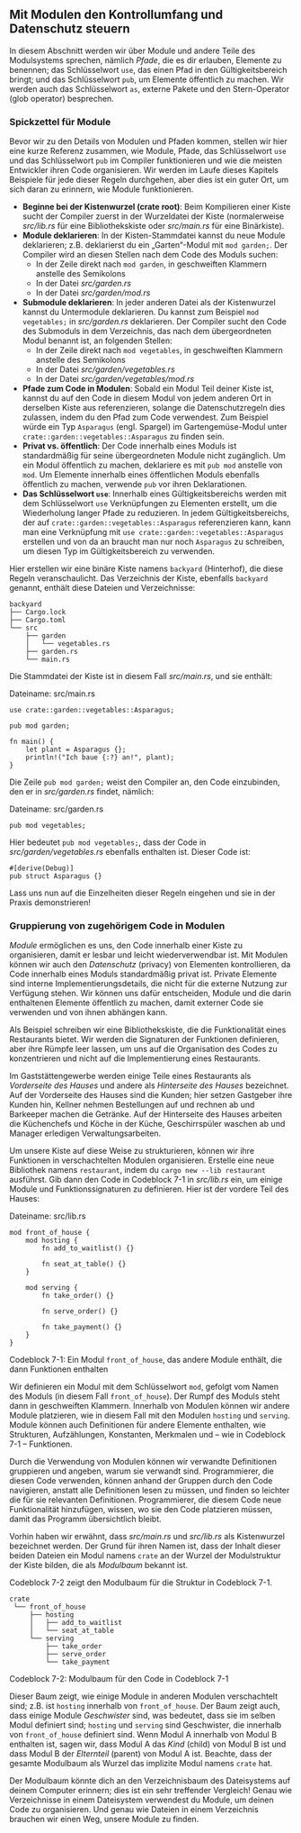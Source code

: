## Mit Modulen den Kontrollumfang und Datenschutz steuern

In diesem Abschnitt werden wir über Module und andere Teile des Modulsystems
sprechen, nämlich *Pfade*, die es dir erlauben, Elemente zu benennen; das
Schlüsselwort `use`, das einen Pfad in den Gültigkeitsbereich bringt; und das
Schlüsselwort `pub`, um Elemente öffentlich zu machen. Wir werden auch das
Schlüsselwort `as`, externe Pakete und den Stern-Operator (glob operator)
besprechen.

### Spickzettel für Module

Bevor wir zu den Details von Modulen und Pfaden kommen, stellen wir hier eine
kurze Referenz zusammen, wie Module, Pfade, das Schlüsselwort `use` und das
Schlüsselwort `pub` im Compiler funktionieren und wie die meisten Entwickler
ihren Code organisieren. Wir werden im Laufe dieses Kapitels Beispiele für jede
dieser Regeln durchgehen, aber dies ist ein guter Ort, um sich daran zu
erinnern, wie Module funktionieren.

- **Beginne bei der Kistenwurzel (crate root)**: Beim Kompilieren einer Kiste
  sucht der Compiler zuerst in der Wurzeldatei der Kiste (normalerweise
  *src/lib.rs* für eine Bibliothekskiste oder *src/main.rs* für eine
  Binärkiste).
- **Module deklarieren**: In der Kisten-Stammdatei kannst du neue Module
  deklarieren; z.B. deklarierst du ein „Garten“-Modul mit `mod garden;`. Der
  Compiler wird an diesen Stellen nach dem Code des Moduls suchen:
    - In der Zeile direkt nach `mod garden`, in geschweiften Klammern anstelle
      des Semikolons
    - In der Datei *src/garden.rs*
    - In der Datei *src/garden/mod.rs*
- **Submodule deklarieren**: In jeder anderen Datei als der Kistenwurzel
  kannst du Untermodule deklarieren. Du kannst zum Beispiel `mod vegetables;`
  in *src/garden.rs* deklarieren. Der Compiler sucht den Code des Submoduls in
  dem Verzeichnis, das nach dem übergeordneten Modul benannt ist, an folgenden
  Stellen:
    - In der Zeile direkt nach `mod vegetables`, in geschweiften Klammern
      anstelle des Semikolons
    - In der Datei *src/garden/vegetables.rs*
    - In der Datei *src/garden/vegetables/mod.rs*
- **Pfade zum Code in Modulen**: Sobald ein Modul Teil deiner Kiste ist, kannst
  du auf den Code in diesem Modul von jedem anderen Ort in derselben Kiste aus
  referenzieren, solange die Datenschutzregeln dies zulassen, indem du den Pfad
  zum Code verwendest. Zum Beispiel würde ein Typ `Asparagus` (engl. Spargel)
  im Gartengemüse-Modul unter `crate::garden::vegetables::Asparagus` zu finden
  sein.
- **Privat vs. öffentlich**: Der Code innerhalb eines Moduls ist standardmäßig
  für seine übergeordneten Module nicht zugänglich. Um ein Modul öffentlich zu
  machen, deklariere es mit `pub mod` anstelle von `mod`. Um Elemente innerhalb
  eines öffentlichen Moduls ebenfalls öffentlich zu machen, verwende `pub` vor
  ihren Deklarationen.
- **Das Schlüsselwort `use`**: Innerhalb eines Gültigkeitsbereichs werden mit
  dem Schlüsselwort `use` Verknüpfungen zu Elementen erstellt, um die
  Wiederholung langer Pfade zu reduzieren. In jedem Gültigkeitsbereichs, der
  auf `crate::garden::vegetables::Asparagus` referenzieren kann, kann man eine
  Verknüpfung mit `use crate::garden::vegetables::Asparagus` erstellen und von
  da an braucht man nur noch `Asparagus` zu schreiben, um diesen Typ im
  Gültigkeitsbereich zu verwenden.

Hier erstellen wir eine binäre Kiste namens `backyard` (Hinterhof), die diese
Regeln veranschaulicht. Das Verzeichnis der Kiste, ebenfalls `backyard`
genannt, enthält diese Dateien und Verzeichnisse:

```text
backyard
├── Cargo.lock
├── Cargo.toml
└── src
    ├── garden
    │   └── vegetables.rs
    ├── garden.rs
    └── main.rs
```

Die Stammdatei der Kiste ist in diesem Fall *src/main.rs*, und sie enthält:

<span class="filename">Dateiname: src/main.rs</span>

```rust,noplayground,ignore
use crate::garden::vegetables::Asparagus;

pub mod garden;

fn main() {
    let plant = Asparagus {};
    println!("Ich baue {:?} an!", plant);
}
```

Die Zeile `pub mod garden;` weist den Compiler an, den Code einzubinden, den er
in *src/garden.rs* findet, nämlich:

<span class="filename">Dateiname: src/garden.rs</span>

```rust,noplayground,ignore
pub mod vegetables;
```

Hier bedeutet `pub mod vegetables;`, dass der Code in
*src/garden/vegetables.rs* ebenfalls enthalten ist. Dieser Code ist:

```rust,noplayground,ignore
#[derive(Debug)]
pub struct Asparagus {}
```

Lass uns nun auf die Einzelheiten dieser Regeln eingehen und sie in der Praxis demonstrieren!

### Gruppierung von zugehörigem Code in Modulen

*Module* ermöglichen es uns, den Code innerhalb einer Kiste zu organisieren,
damit er lesbar und leicht wiederverwendbar ist. Mit Modulen können wir auch
den *Datenschutz* (privacy) von Elementen kontrollieren, da Code innerhalb
eines Moduls standardmäßig privat ist. Private Elemente sind interne
Implementierungsdetails, die nicht für die externe Nutzung zur Verfügung
stehen. Wir können uns dafür entscheiden, Module und die darin enthaltenen
Elemente öffentlich zu machen, damit externer Code sie verwenden und von ihnen
abhängen kann.

Als Beispiel schreiben wir eine Bibliothekskiste, die die Funktionalität eines
Restaurants bietet. Wir werden die Signaturen der Funktionen definieren, aber
ihre Rümpfe leer lassen, um uns auf die Organisation des Codes zu konzentrieren
und nicht auf die Implementierung eines Restaurants.

Im Gaststättengewerbe werden einige Teile eines Restaurants als *Vorderseite
des Hauses* und andere als *Hinterseite des Hauses* bezeichnet. Auf der
Vorderseite des Hauses sind die Kunden; hier setzen Gastgeber ihre Kunden hin,
Kellner nehmen Bestellungen auf und rechnen ab und Barkeeper machen die
Getränke. Auf der Hinterseite des Hauses arbeiten die Küchenchefs und Köche in
der Küche, Geschirrspüler waschen ab und Manager erledigen Verwaltungsarbeiten.

Um unsere Kiste auf diese Weise zu strukturieren, können wir ihre Funktionen in
verschachtelten Modulen organisieren. Erstelle eine neue Bibliothek namens
`restaurant`, indem du `cargo new --lib restaurant` ausführst. Gib dann den
Code in Codeblock 7-1 in *src/lib.rs* ein, um einige Module und
Funktionssignaturen zu definieren. Hier ist der vordere Teil des Hauses:

<span class="filename">Dateiname: src/lib.rs</span>

```rust,noplayground
mod front_of_house {
    mod hosting {
        fn add_to_waitlist() {}

        fn seat_at_table() {}
    }

    mod serving {
        fn take_order() {}

        fn serve_order() {}

        fn take_payment() {}
    }
}
```

<span class="caption">Codeblock 7-1: Ein Modul `front_of_house`, das andere
Module enthält, die dann Funktionen enthalten</span>

Wir definieren ein Modul mit dem Schlüsselwort `mod`, gefolgt vom Namen des
Moduls (in diesem Fall `front_of_house`). Der Rumpf des Moduls steht dann in
geschweiften Klammern. Innerhalb von Modulen können wir andere Module
platzieren, wie in diesem Fall mit den Modulen `hosting` und `serving`. Module
können auch Definitionen für andere Elemente enthalten, wie Strukturen,
Aufzählungen, Konstanten, Merkmalen und &ndash; wie in Codeblock 7-1 &ndash;
Funktionen.

Durch die Verwendung von Modulen können wir verwandte Definitionen gruppieren
und angeben, warum sie verwandt sind. Programmierer, die diesen Code verwenden,
können anhand der Gruppen durch den Code navigieren, anstatt alle Definitionen
lesen zu müssen, und finden so leichter die für sie relevanten Definitionen.
Programmierer, die diesem Code neue Funktionalität hinzufügen, wissen, wo sie
den Code platzieren müssen, damit das Programm übersichtlich bleibt.

Vorhin haben wir erwähnt, dass *src/main.rs* und *src/lib.rs* als Kistenwurzel
bezeichnet werden. Der Grund für ihren Namen ist, dass der Inhalt dieser beiden
Dateien ein Modul namens `crate` an der Wurzel der Modulstruktur der Kiste
bilden, die als *Modulbaum* bekannt ist.

Codeblock 7-2 zeigt den Modulbaum für die Struktur in Codeblock 7-1.

```text
crate
 └── front_of_house
     ├── hosting
     │   ├── add_to_waitlist
     │   └── seat_at_table
     └── serving
         ├── take_order
         ├── serve_order
         └── take_payment
```

<span class="caption">Codeblock 7-2: Modulbaum für den Code in Codeblock
7-1</span>

Dieser Baum zeigt, wie einige Module in anderen Modulen verschachtelt sind;
z.B. ist `hosting` innerhalb von `front_of_house`. Der Baum zeigt auch, dass
einige Module *Geschwister* sind, was bedeutet, dass sie im selben Modul
definiert sind; `hosting` und `serving` sind Geschwister, die innerhalb von
`front_of_house` definiert sind. Wenn Modul A innerhalb von Modul B enthalten
ist, sagen wir, dass Modul A das *Kind* (child) von Modul B ist und dass Modul
B der *Elternteil* (parent) von Modul A ist. Beachte, dass der gesamte
Modulbaum als Wurzel das implizite Modul namens `crate` hat.

Der Modulbaum könnte dich an den Verzeichnisbaum des Dateisystems auf deinem
Computer erinnern; dies ist ein sehr treffender Vergleich! Genau wie
Verzeichnisse in einem Dateisystem verwendest du Module, um deinen Code zu
organisieren. Und genau wie Dateien in einem Verzeichnis brauchen wir einen
Weg, unsere Module zu finden.
